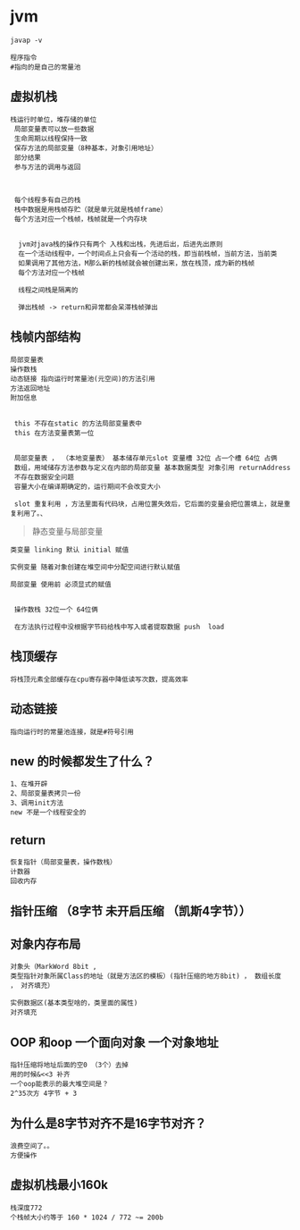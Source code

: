 

# jvm

    javap -v
    
    程序指令  
    #指向的是自己的常量池
    
## 虚拟机栈

    栈运行时单位，堆存储的单位
     局部变量表可以放一些数据
     生命周期以线程保持一致
     保存方法的局部变量（8种基本，对象引用地址） 
     部分结果 
     参与方法的调用与返回
     
     
     
     每个线程多有自己的栈
     栈中数据是用栈帧存贮（就是单元就是栈帧frame）
     每个方法对应一个栈帧，栈帧就是一个内存块
     
     
      jvm对java栈的操作只有两个 入栈和出栈，先进后出，后进先出原则
      在一个活动线程中，一个时间点上只会有一个活动的栈，即当前栈帧，当前方法，当前类
      如果调用了其他方法，M那么新的栈帧就会被创建出来，放在栈顶，成为新的栈帧
      每个方法对应一个栈帧
      
      线程之间栈是隔离的
      
      弹出栈帧 -> return和异常都会呆滞栈帧弹出
      
## 栈帧内部结构

    局部变量表
    操作数栈
    动态链接 指向运行时常量池(元空间)的方法引用
    方法返回地址
    附加信息
    
    
## 

     this 不存在static 的方法局部变量表中
     this 在方法变量表第一位
     
     
     局部变量表 ， （本地变量表） 基本储存单元slot 变量槽 32位 占一个槽 64位 占俩
     数组，用域储存方法参数与定义在内部的局部变量 基本数据类型 对象引用 returnAddress
     不存在数据安全问题
     容量大小在编译期确定的，运行期间不会改变大小
     
     slot 重复利用 ，方法里面有代码块，占用位置失效后，它后面的变量会把位置填上，就是重复利用了。、
     
     
>    静态变量与局部变量

    类变量 linking 默认 initial 赋值
    
    实例变量 随着对象创建在堆空间中分配空间进行默认赋值
    
    局部变量 使用前 必须显式的赋值
    
    
     操作数栈 32位一个 64位俩
     
     在方法执行过程中没根据字节码给栈中写入或者提取数据 push  load
     
     
## 栈顶缓存

    将栈顶元素全部缓存在cpu寄存器中降低读写次数，提高效率
    
## 动态链接

    指向运行时的常量池连接，就是#符号引用
    
## new 的时候都发生了什么？

    1、在堆开辟
    2、局部变量表拷贝一份
    3、调用init方法
    new 不是一个线程安全的
    
## return

    恢复指针（局部变量表，操作数栈）
    计数器
    回收内存
    
## 指针压缩 （8字节 未开启压缩 （凯斯4字节））

    
## 对象内存布局

    对象头（MarkWord 8bit , 
    类型指针对象所属Class的地址（就是方法区的模板）(指针压缩的地方8bit) ， 数组长度 ， 对齐填充）
    
    实例数据区(基本类型啥的，类里面的属性)
    对齐填充
    
## OOP 和oop 一个面向对象 一个对象地址
    
    指针压缩将地址后面的空0 （3个）去掉
    用的时候&<<3 补齐
    一个oop能表示的最大堆空间是？
    2^35次方 4字节 + 3
    
## 为什么是8字节对齐不是16字节对齐？
    
    浪费空间了。。
    方便操作

## 虚拟机栈最小160k

    栈深度772
    个栈帧大小约等于 160 * 1024 / 772 ~= 200b
    
    